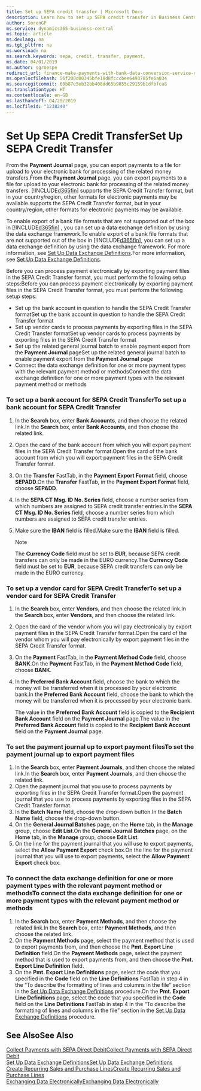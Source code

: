 ```yaml
---
title: Set up SEPA credit transfer | Microsoft Docs
description: Learn how to set up SEPA credit transfer in Business Central .
author: SorenGP
ms.service: dynamics365-business-central
ms.topic: article
ms.devlang: na
ms.tgt_pltfrm: na
ms.workload: na
ms.search.keywords: sepa, credit, transfer, payment,
ms.date: 04/01/2019
ms.author: sgroespe
redirect_url: finance-make-payments-with-bank-data-conversion-service-or-sepa-credit-transfer
ms.openlocfilehash: 56f200d00345bfe18d8fcccbee6493785fe6a034
ms.sourcegitcommit: 60b87e5eb32bb408dd65b9855c29159b1dfbfca8
ms.translationtype: HT
ms.contentlocale: en-GB
ms.lasthandoff: 04/29/2019
ms.locfileid: "1238240"
---
```

# <a name="set-up-sepa-credit-transfer"></a><span data-ttu-id="412e6-103">Set Up SEPA Credit Transfer</span><span class="sxs-lookup"><span data-stu-id="412e6-103">Set Up SEPA Credit Transfer</span></span>
<span data-ttu-id="412e6-104">From the **Payment Journal** page, you can export payments to a file for upload to your electronic bank for processing of the related money transfers.</span><span class="sxs-lookup"><span data-stu-id="412e6-104">From the **Payment Journal** page, you can export payments to a file for upload to your electronic bank for processing of the related money transfers.</span></span> [!INCLUDE[d365fin](includes/d365fin_md.md)] <span data-ttu-id="412e6-105">supports the SEPA Credit Transfer format, but in your country/region, other formats for electronic payments may be available.</span><span class="sxs-lookup"><span data-stu-id="412e6-105">supports the SEPA Credit Transfer format, but in your country/region, other formats for electronic payments may be available.</span></span>  

<span data-ttu-id="412e6-106">To enable export of a bank file formats that are not supported out of the box in [!INCLUDE[d365fin](includes/d365fin_md.md)] , you can set up a data exchange definition by using the data exchange framework.</span><span class="sxs-lookup"><span data-stu-id="412e6-106">To enable export of a bank file formats that are not supported out of the box in [!INCLUDE[d365fin](includes/d365fin_md.md)], you can set up a data exchange definition by using the data exchange framework.</span></span> <span data-ttu-id="412e6-107">For more information, see [Set Up Data Exchange Definitions](across-how-to-set-up-data-exchange-definitions.md).</span><span class="sxs-lookup"><span data-stu-id="412e6-107">For more information, see [Set Up Data Exchange Definitions](across-how-to-set-up-data-exchange-definitions.md).</span></span>  

<span data-ttu-id="412e6-108">Before you can process payment electronically by exporting payment files in the SEPA Credit Transfer format, you must perform the following setup steps:</span><span class="sxs-lookup"><span data-stu-id="412e6-108">Before you can process payment electronically by exporting payment files in the SEPA Credit Transfer format, you must perform the following setup steps:</span></span>  

* <span data-ttu-id="412e6-109">Set up the bank account in question to handle the SEPA Credit Transfer format</span><span class="sxs-lookup"><span data-stu-id="412e6-109">Set up the bank account in question to handle the SEPA Credit Transfer format</span></span>  
* <span data-ttu-id="412e6-110">Set up vendor cards to process payments by exporting files in the SEPA Credit Transfer format</span><span class="sxs-lookup"><span data-stu-id="412e6-110">Set up vendor cards to process payments by exporting files in the SEPA Credit Transfer format</span></span>  
* <span data-ttu-id="412e6-111">Set up the related general journal batch to enable payment export from the **Payment Journal** page</span><span class="sxs-lookup"><span data-stu-id="412e6-111">Set up the related general journal batch to enable payment export from the **Payment Journal** page</span></span>  
* <span data-ttu-id="412e6-112">Connect the data exchange definition for one or more payment types with the relevant payment method or methods</span><span class="sxs-lookup"><span data-stu-id="412e6-112">Connect the data exchange definition for one or more payment types with the relevant payment method or methods</span></span>  

### <a name="to-set-up-a-bank-account-for-sepa-credit-transfer"></a><span data-ttu-id="412e6-113">To set up a bank account for SEPA Credit Transfer</span><span class="sxs-lookup"><span data-stu-id="412e6-113">To set up a bank account for SEPA Credit Transfer</span></span>  
1. <span data-ttu-id="412e6-114">In the **Search** box, enter **Bank Accounts**, and then choose the related link.</span><span class="sxs-lookup"><span data-stu-id="412e6-114">In the **Search** box, enter **Bank Accounts**, and then choose the related link.</span></span>  
2. <span data-ttu-id="412e6-115">Open the card of the bank account from which you will export payment files in the SEPA Credit Transfer format.</span><span class="sxs-lookup"><span data-stu-id="412e6-115">Open the card of the bank account from which you will export payment files in the SEPA Credit Transfer format.</span></span>  
3. <span data-ttu-id="412e6-116">On the **Transfer** FastTab, in the **Payment Export Format** field, choose **SEPADD**.</span><span class="sxs-lookup"><span data-stu-id="412e6-116">On the **Transfer** FastTab, in the **Payment Export Format** field, choose **SEPADD**.</span></span>  
4. <span data-ttu-id="412e6-117">In the **SEPA CT Msg. ID No. Series** field, choose a number series from which numbers are assigned to SEPA credit transfer entries.</span><span class="sxs-lookup"><span data-stu-id="412e6-117">In the **SEPA CT Msg. ID No. Series** field, choose a number series from which numbers are assigned to SEPA credit transfer entries.</span></span>  
5. <span data-ttu-id="412e6-118">Make sure the **IBAN** field is filled.</span><span class="sxs-lookup"><span data-stu-id="412e6-118">Make sure the **IBAN** field is filled.</span></span>  

    > [!NOTE]  
    >  <span data-ttu-id="412e6-119">The **Currency Code** field must be set to **EUR**, because SEPA credit transfers can only be made in the EURO currency.</span><span class="sxs-lookup"><span data-stu-id="412e6-119">The **Currency Code** field must be set to **EUR**, because SEPA credit transfers can only be made in the EURO currency.</span></span>  

### <a name="to-set-up-a-vendor-card-for-sepa-credit-transfer"></a><span data-ttu-id="412e6-120">To set up a vendor card for SEPA Credit Transfer</span><span class="sxs-lookup"><span data-stu-id="412e6-120">To set up a vendor card for SEPA Credit Transfer</span></span>  
1. <span data-ttu-id="412e6-121">In the **Search** box, enter **Vendors**, and then choose the related link.</span><span class="sxs-lookup"><span data-stu-id="412e6-121">In the **Search** box, enter **Vendors**, and then choose the related link.</span></span>  
2. <span data-ttu-id="412e6-122">Open the card of the vendor whom you will pay electronically by export payment files in the SEPA Credit Transfer format.</span><span class="sxs-lookup"><span data-stu-id="412e6-122">Open the card of the vendor whom you will pay electronically by export payment files in the SEPA Credit Transfer format.</span></span>  
3. <span data-ttu-id="412e6-123">On the **Payment** FastTab, in the **Payment Method Code** field, choose **BANK**.</span><span class="sxs-lookup"><span data-stu-id="412e6-123">On the **Payment** FastTab, in the **Payment Method Code** field, choose **BANK**.</span></span>  
4. <span data-ttu-id="412e6-124">In the **Preferred Bank Account** field, choose the bank to which the money will be transferred when it is processed by your electronic bank.</span><span class="sxs-lookup"><span data-stu-id="412e6-124">In the **Preferred Bank Account** field, choose the bank to which the money will be transferred when it is processed by your electronic bank.</span></span>  

     <span data-ttu-id="412e6-125">The value in the **Preferred Bank Account** field is copied to the **Recipient Bank Account** field on the **Payment Journal** page.</span><span class="sxs-lookup"><span data-stu-id="412e6-125">The value in the **Preferred Bank Account** field is copied to the **Recipient Bank Account** field on the **Payment Journal** page.</span></span>  

### <a name="to-set-the-payment-journal-up-to-export-payment-files"></a><span data-ttu-id="412e6-126">To set the payment journal up to export payment files</span><span class="sxs-lookup"><span data-stu-id="412e6-126">To set the payment journal up to export payment files</span></span>  
1. <span data-ttu-id="412e6-127">In the **Search** box, enter **Payment Journals**, and then choose the related link.</span><span class="sxs-lookup"><span data-stu-id="412e6-127">In the **Search** box, enter **Payment Journals**, and then choose the related link.</span></span>  
2. <span data-ttu-id="412e6-128">Open the payment journal that you use to process payments by exporting files in the SEPA Credit Transfer format.</span><span class="sxs-lookup"><span data-stu-id="412e6-128">Open the payment journal that you use to process payments by exporting files in the SEPA Credit Transfer format.</span></span>  
3. <span data-ttu-id="412e6-129">In the **Batch Name** field, choose the drop\-down button.</span><span class="sxs-lookup"><span data-stu-id="412e6-129">In the **Batch Name** field, choose the drop\-down button.</span></span>  
4. <span data-ttu-id="412e6-130">On the **General Journal Batches** page, on the **Home** tab, in the **Manage** group, choose **Edit List**.</span><span class="sxs-lookup"><span data-stu-id="412e6-130">On the **General Journal Batches** page, on the **Home** tab, in the **Manage** group, choose **Edit List**.</span></span>  
5. <span data-ttu-id="412e6-131">On the line for the payment journal that you will use to export payments, select the **Allow Payment Export** check box.</span><span class="sxs-lookup"><span data-stu-id="412e6-131">On the line for the payment journal that you will use to export payments, select the **Allow Payment Export** check box.</span></span>  

### <a name="to-connect-the-data-exchange-definition-for-one-or-more-payment-types-with-the-relevant-payment-method-or-methods"></a><span data-ttu-id="412e6-132">To connect the data exchange definition for one or more payment types with the relevant payment method or methods</span><span class="sxs-lookup"><span data-stu-id="412e6-132">To connect the data exchange definition for one or more payment types with the relevant payment method or methods</span></span>  
1. <span data-ttu-id="412e6-133">In the **Search** box, enter **Payment Methods**, and then choose the related link.</span><span class="sxs-lookup"><span data-stu-id="412e6-133">In the **Search** box, enter **Payment Methods**, and then choose the related link.</span></span>  
2. <span data-ttu-id="412e6-134">On the **Payment Methods** page, select the payment method that is used to export payments from, and then choose the **Pmt. Export Line Definition** field.</span><span class="sxs-lookup"><span data-stu-id="412e6-134">On the **Payment Methods** page, select the payment method that is used to export payments from, and then choose the **Pmt. Export Line Definition** field.</span></span>  
3. <span data-ttu-id="412e6-135">On the **Pmt. Export Line Definitions** page, select the code that you specified in the **Code** field on the **Line Definitions** FastTab in step 4 in the “To describe the formatting of lines and columns in the file” section in the [Set Up Data Exchange Definitions](across-how-to-set-up-data-exchange-definitions.md) procedure.</span><span class="sxs-lookup"><span data-stu-id="412e6-135">On the **Pmt. Export Line Definitions** page, select the code that you specified in the **Code** field on the **Line Definitions** FastTab in step 4 in the “To describe the formatting of lines and columns in the file” section in the [Set Up Data Exchange Definitions](across-how-to-set-up-data-exchange-definitions.md) procedure.</span></span>  

## <a name="see-also"></a><span data-ttu-id="412e6-136">See Also</span><span class="sxs-lookup"><span data-stu-id="412e6-136">See Also</span></span>  
[<span data-ttu-id="412e6-137">Collect Payments with SEPA Direct Debit</span><span class="sxs-lookup"><span data-stu-id="412e6-137">Collect Payments with SEPA Direct Debit</span></span>](finance-collect-payments-with-sepa-direct-debit.md)  
[<span data-ttu-id="412e6-138">Set Up Data Exchange Definitions</span><span class="sxs-lookup"><span data-stu-id="412e6-138">Set Up Data Exchange Definitions</span></span>](across-how-to-set-up-data-exchange-definitions.md)  
[<span data-ttu-id="412e6-139">Create Recurring Sales and Purchase Lines</span><span class="sxs-lookup"><span data-stu-id="412e6-139">Create Recurring Sales and Purchase Lines</span></span>](sales-how-work-standard-lines.md)  
[<span data-ttu-id="412e6-140">Exchanging Data Electronically</span><span class="sxs-lookup"><span data-stu-id="412e6-140">Exchanging Data Electronically</span></span>](across-data-exchange.md)  
